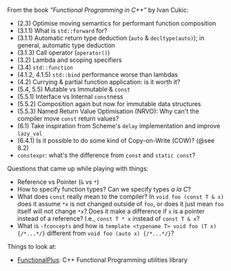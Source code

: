 From the book _"Functional Programming in C++"_ by Ivan Cukic:

 * (2.3) Optimise moving semantics for performant function composition
 * (3.1.1) What is `std::forward` for?
 * (3.1.1) Automatic return type deduction (`auto` & `decltype(auto)`); in
   general, automatic type deduction
 * (3.1.3) Call operator (`operator()`)
 * (3.2) Lambda and scoping specifiers
 * (3.4) `std::function`
 * (4.1.2, 4.1.5) `std::bind` performance worse than lambdas
 * (4.2) Currying & partial function application: is it worth it?
 * (5.4, 5.5) Mutable vs Immutable & `const`
 * (5.5.1) Interface vs Internal `const`ness
 * (5.5.2) Composition again but now for immutable data structures
 * (5.5.3) Named Return Value Optimisation (NRVO): Why can't the compiler move
   `const` return values?
 * (6.1) Take inspiration from Scheme's `delay` implementation and improve
   `lazy_val`
 * (6.4.1) Is it possible to do some kind of Copy-on-Write (COW)? (@see 8.2)
 * `constexpr`: what's the difference from `const` and `static const`?

Questions that came up while playing with things:

 * Reference vs Pointer (`&` vs `*`)
 * How to specify function types? Can we specify types _a la C_?
 * What does `const` really mean to the compiler? In `void foo (const T & x)`
   does it assume `*x` is not changed outside of `foo`, or does it just mean
   `foo` itself will not change `*x`? Does it make a difference if `x` is a
   pointer instead of a reference? I.e., `const T * x` instead of `const T & x`?
 * What is `-fconcepts` and how is `template <typename T> void foo (T x) {/*...*/}`
   different from `void foo (auto x) {/*...*/}`?

Things to look at:

 * [FunctionalPlus](https://github.com/Dobiasd/FunctionalPlus): C++ Functional Programming utilities library
